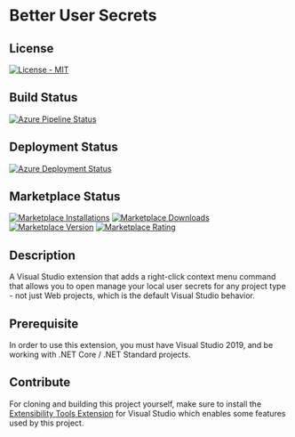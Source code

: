 # Better User Secrets

## License
[![License - MIT](https://img.shields.io/github/license/calvinallen/better-user-secrets?style=for-the-badge)](https://img.shields.io/github/license/calvinallen/better-user-secrets?style=for-the-badge)

## Build Status
[![Azure Pipeline Status](https://img.shields.io/azure-devops/build/calvin-allen/637349c7-8e1e-4b1e-ab29-58312b385204/3/master?style=for-the-badge&logo=azuredevops)](https://img.shields.io/azure-devops/build/calvin-allen/637349c7-8e1e-4b1e-ab29-58312b385204/3/master?style=for-the-badge&logo=azuredevops)

## Deployment Status
[![Azure Deployment Status](https://img.shields.io/azure-devops/release/calvin-allen/637349c7-8e1e-4b1e-ab29-58312b385204/1/1?style=for-the-badge&logo=azuredevops)](https://img.shields.io/azure-devops/release/calvin-allen/637349c7-8e1e-4b1e-ab29-58312b385204/1/1?style=for-the-badge&logo=azuredevops)

## Marketplace Status

[![Marketplace Installations](https://img.shields.io/visual-studio-marketplace/i/CalvinAAllen.BetterUserSecrets?style=for-the-badge)](https://img.shields.io/visual-studio-marketplace/i/CalvinAAllen.BetterUserSecrets?style=for-the-badge) [![Marketplace Downloads](https://img.shields.io/visual-studio-marketplace/d/CalvinAAllen.BetterUserSecrets?style=for-the-badge)](https://img.shields.io/visual-studio-marketplace/d/CalvinAAllen.BetterUserSecrets?style=for-the-badge)
[![Marketplace Version](https://img.shields.io/visual-studio-marketplace/v/CalvinAAllen.BetterUserSecrets?style=for-the-badge)](https://img.shields.io/visual-studio-marketplace/v/CalvinAAllen.BetterUserSecrets?style=for-the-badge) [![Marketplace Rating](https://img.shields.io/visual-studio-marketplace/r/CalvinAAllen.BetterUserSecrets?style=for-the-badge)](https://img.shields.io/visual-studio-marketplace/r/CalvinAAllen.BetterUserSecrets?style=for-the-badge)

## Description

A Visual Studio extension that adds a right-click context menu command that allows you to open manage your local user secrets for any project type - not just Web projects, which is the default Visual Studio behavior.

## Prerequisite

In order to use this extension, you must have Visual Studio 2019, and be working with .NET Core / .NET Standard projects.

## Contribute

For cloning and building this project yourself, make sure to install the [Extensibility Tools Extension](https://marketplace.visualstudio.com/items?itemName=MadsKristensen.ExtensibilityTools) for Visual Studio which enables some features used by this project.
